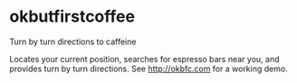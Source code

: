 # okbutfirstcoffee
Turn by turn directions to caffeine

Locates your current position, searches for espresso bars near you, and provides turn by turn directions. See http://okbfc.com for a working demo.

